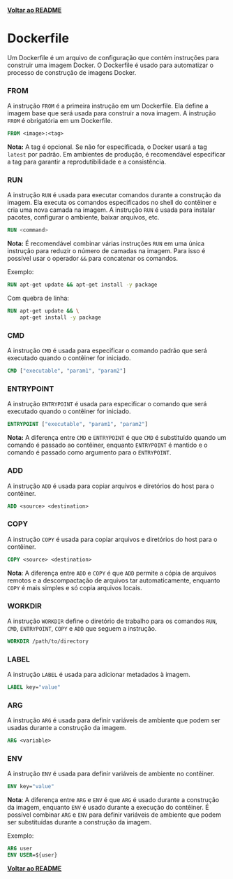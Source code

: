 [**Voltar ao README**](README.md)

# Dockerfile

Um Dockerfile é um arquivo de configuração que contém instruções para construir uma imagem Docker. 
O Dockerfile é usado para automatizar o processo de construção de imagens Docker.

### FROM 

A instrução `FROM` é a primeira instrução em um Dockerfile. Ela define a imagem base que será usada para construir a nova imagem. 
A instrução `FROM` é obrigatória em um Dockerfile.

```Dockerfile
FROM <image>:<tag>
```
**Nota:** A tag é opcional. Se não for especificada, o Docker usará a tag `latest` por padrão. Em ambientes de produção, é recomendável especificar a tag para garantir a reprodutibilidade e a consistência.

### RUN

A instrução `RUN` é usada para executar comandos durante a construção da imagem. 
Ela executa os comandos especificados no shell do contêiner e cria uma nova camada na imagem. 
A instrução `RUN` é usada para instalar pacotes, configurar o ambiente, baixar arquivos, etc.

```Dockerfile
RUN <command>
```

**Nota:** É recomendável combinar várias instruções `RUN` em uma única instrução para reduzir o número de camadas na imagem.
Para isso é possível usar o operador `&&` para concatenar os comandos.

Exemplo:

```Dockerfile
RUN apt-get update && apt-get install -y package
```

Com quebra de linha:

```Dockerfile
RUN apt-get update && \
    apt-get install -y package
```

### CMD

A instrução `CMD` é usada para especificar o comando padrão que será executado quando o contêiner for iniciado.

```Dockerfile
CMD ["executable", "param1", "param2"]
```

### ENTRYPOINT

A instrução `ENTRYPOINT` é usada para especificar o comando que será executado quando o contêiner for iniciado.

```Dockerfile
ENTRYPOINT ["executable", "param1", "param2"]
```

**Nota:** A diferença entre `CMD` e `ENTRYPOINT` é que `CMD` é substituído quando um comando é passado ao contêiner, enquanto `ENTRYPOINT` é mantido e o comando é passado como argumento para o `ENTRYPOINT`.

### ADD

A instrução `ADD` é usada para copiar arquivos e diretórios do host para o contêiner.

```Dockerfile
ADD <source> <destination>
```

### COPY

A instrução `COPY` é usada para copiar arquivos e diretórios do host para o contêiner.

```Dockerfile
COPY <source> <destination>
```

**Nota**: A diferença entre `ADD` e `COPY` é que `ADD` permite a cópia de arquivos remotos e a descompactação de arquivos tar automaticamente, enquanto `COPY` é mais simples e só copia arquivos locais.

### WORKDIR

A instrução `WORKDIR` define o diretório de trabalho para os comandos `RUN`, `CMD`, `ENTRYPOINT`, `COPY` e `ADD` que seguem a instrução.

```Dockerfile
WORKDIR /path/to/directory
```

### LABEL

A instrução `LABEL` é usada para adicionar metadados à imagem.

```Dockerfile
LABEL key="value"
```

### ARG

A instrução `ARG` é usada para definir variáveis de ambiente que podem ser usadas durante a construção da imagem.

```Dockerfile
ARG <variable>
```

### ENV

A instrução `ENV` é usada para definir variáveis de ambiente no contêiner.

```Dockerfile
ENV key="value"
```

**Nota**: A diferença entre `ARG` e `ENV` é que `ARG` é usado durante a construção da imagem, enquanto `ENV` é usado durante a execução do contêiner.
É possível combinar `ARG` e `ENV` para definir variáveis de ambiente que podem ser substituídas durante a construção da imagem.

Exemplo:

```Dockerfile
ARG user
ENV USER=${user}
```

[**Voltar ao README**](README.md)